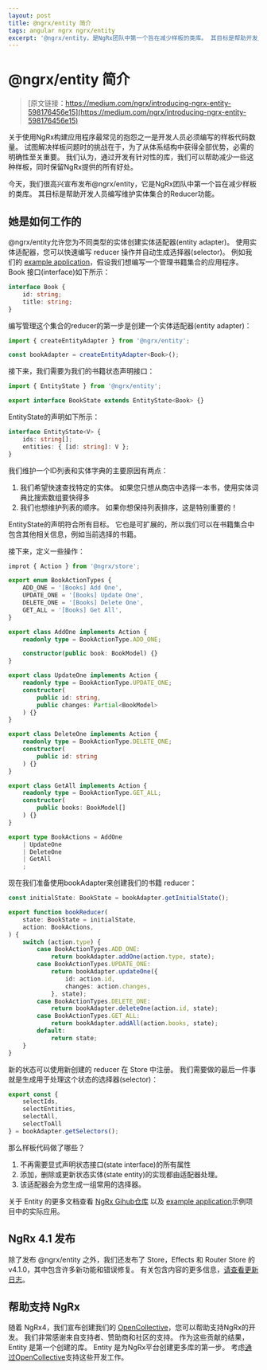 ```yaml
---
layout: post
title: @ngrx/entity 简介
tags: angular ngrx ngrx/entity
excerpt: '@ngrx/entity，是NgRx团队中第一个旨在减少样板的类库。 其目标是帮助开发人员编写维护实体集合的Reducer功能。'
---
```


# @ngrx/entity 简介

> [原文链接：https://medium.com/ngrx/introducing-ngrx-entity-598176456e15](https://medium.com/ngrx/introducing-ngrx-entity-598176456e15)

关于使用NgRx构建应用程序最常见的抱怨之一是开发人员必须编写的样板代码数量。 试图解决样板问题时的挑战在于，为了从体系结构中获得全部优势，必需的明确性至关重要。 我们认为，通过开发有针对性的库，我们可以帮助减少一些这种样板，同时保留NgRx提供的所有好处。

今天，我们很高兴宣布发布@ngrx/entity，它是NgRx团队中第一个旨在减少样板的类库。 其目标是帮助开发人员编写维护实体集合的Reducer功能。

## 她是如何工作的

@ngrx/entity允许您为不同类型的实体创建实体适配器(entity adapter)。 使用实体适配器，您可以快速编写 reducer 操作并自动生成选择器(selector)。 例如我们的 [example application](https://ngrx.github.io/platform/example-app)，假设我们想编写一个管理书籍集合的应用程序。 Book 接口(interface)如下所示：

```ts
interface Book {
    id: string;
    title: string;
}
```

编写管理这个集合的reducer的第一步是创建一个实体适配器(entity adapter)：

```ts
import { createEntityAdapter } from '@ngrx/entity';

const bookAdapter = createEntityAdapter<Book>();
```

接下来，我们需要为我们的书籍状态声明接口：

```ts
import { EntityState } from '@ngrx/entity';

export interface BookState extends EntityState<Book> {}
```

EntityState的声明如下所示：

```ts
interface EntityState<V> {
    ids: string[];
    entities: { [id: string]: V };
}
```

我们维护一个ID列表和实体字典的主要原因有两点：

1. 我们希望快速查找特定的实体。 如果您只想从商店中选择一本书，使用实体词典比搜索数组要快得多
2. 我们也想维护列表的顺序。 如果你想保持列表排序，这是特别重要的！

EntityState<V>的声明符合所有目标。 它也是可扩展的，所以我们可以在书籍集合中包含其他相关信息，例如当前选择的书籍。

接下来，定义一些操作：

```ts
improt { Action } from '@ngrx/store';

export enum BookActionTypes {
    ADD_ONE = '[Books] Add One',
    UPDATE_ONE = '[Books] Update One',
    DELETE_ONE = '[Books] Delete One',
    GET_ALL = '[Books] Get All',
}

export class AddOne implements Action {
    readonly type = BookActionType.ADD_ONE;

    constructor(public book: BookModel) {}
}

export class UpdateOne implements Action {
    readonly type = BookActionType.UPDATE_ONE;
    constructor(
        public id: string,
        public changes: Partial<BookModel>
    ) {}
}

export class DeleteOne implements Action {
    readonly type = BookActionType.DELETE_ONE;
    constructor(
        public id: string
    ) {}
}

export class GetAll implements Action {
    readonly type = BookActionType.GET_ALL;
    constructor(
        public books: BookModel[]
    ) {}
}

export type BookActions = AddOne
    | UpdateOne
    | DeleteOne
    | GetAll
    ;

```

现在我们准备使用bookAdapter来创建我们的书籍 reducer：

```ts
const initialState: BookState = bookAdapter.getInitialState();

export function bookReducer(
    state: BookState = initialState,
    action: BookActions,
) {
    switch (action.type) {
        case BookActionTypes.ADD_ONE:
            return bookAdapter.addOne(action.type, state);
        case BookActionTypes.UPDATE_ONE:
            return bookAdapter.updateOne({
                id: action.id,
                changes: action.changes,
            }, state);
        case BookActionTypes.DELETE_ONE:
            return bookAdapter.deleteOne(action.id, state);
        case BookActionTypes.GET_ALL:
            return bookAdapter.addAll(action.books, state);
        default:
            return state;
    }
}
```

新的状态可以使用新创建的 reducer 在 Store 中注册。 我们需要做的最后一件事就是生成用于处理这个状态的选择器(selector)：

```ts
export const {
    selectIds,
    selectEntities,
    selectAll,
    selectToAll
} = bookAdapter.getSelectors();
```

那么样板代码做了哪些？

1. 不再需要显式声明状态接口(state interface)的所有属性
2. 添加，删除或更新状态实体(state entity)的实现都由适配器处理。
3. 该适配器会为您生成一组常用的选择器。

关于 Entity 的更多文档查看 [NgRx Gihub仓库](https://github.com/ngrx/platform/tree/master/docs/entity) 以及 [example application](https://github.com/ngrx/platform/tree/master/example-app)示例项目中的实际应用。

## NgRx 4.1 发布

除了发布 @ngrx/entity 之外，我们还发布了 Store，Effects 和 Router Store 的v4.1.0，其中包含许多新功能和错误修复。 有关包含内容的更多信息，[请查看更新日志](https://github.com/ngrx/platform/blob/master/CHANGELOG.md)。

## 帮助支持 NgRx

随着 NgRx4，我们宣布创建我们的 [OpenCollective](https://opencollective.com/ngrx)，您可以帮助支持NgRx的开发。 我们非常感谢来自支持者、赞助商和社区的支持。 作为这些贡献的结果，Entity 是第一个创建的库。 Entity 是为NgRx平台创建更多库的第一步。 考虑[通过OpenCollective](https://opencollective.com/ngrx)支持这些开发工作。
